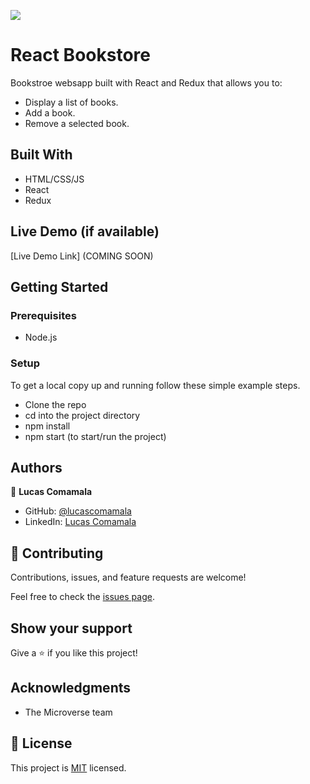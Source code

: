 ![](https://img.shields.io/badge/Microverse-blueviolet)

# React Bookstore

Bookstroe websapp built with React and Redux that allows you to:
- Display a list of books.
- Add a book.
- Remove a selected book.


## Built With

- HTML/CSS/JS
- React
- Redux

## Live Demo (if available)

[Live Demo Link] (COMING SOON)


## Getting Started

### Prerequisites
- Node.js

### Setup
To get a local copy up and running follow these simple example steps.
- Clone the repo
- cd into the project directory
- npm install
- npm start (to start/run the project)

## Authors

👤 **Lucas Comamala**

- GitHub: [@lucascomamala](https://github.com/lucascomamala/)
- LinkedIn: [Lucas Comamala](https://linkedin.com/in/lucas-comamala/)

## 🤝 Contributing

Contributions, issues, and feature requests are welcome!

Feel free to check the [issues page](../../issues/).

## Show your support

Give a ⭐️ if you like this project!

## Acknowledgments

- The Microverse team

## 📝 License

This project is [MIT](./LICENSE) licensed.
